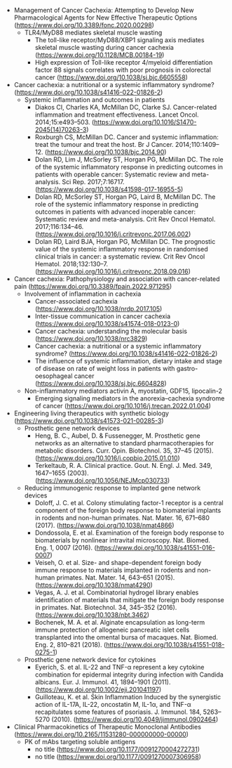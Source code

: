 - Management of Cancer Cachexia: Attempting to Develop New Pharmacological Agents for New Effective Therapeutic Options (https://www.doi.org/10.3389/fonc.2020.00298)
  - TLR4/MyD88 mediates skeletal muscle wasting
    - The toll-like receptor/MyD88/XBP1 signaling axis mediates skeletal muscle wasting during cancer cachexia (https://www.doi.org/10.1128/MCB.00184-19)
    - High expression of Toll-like receptor 4/myeloid differentiation factor 88 signals correlates with poor prognosis in colorectal cancer (https://www.doi.org/10.1038/sj.bjc.6605558)
- Cancer cachexia: a nutritional or a systemic inflammatory syndrome? (https://www.doi.org/10.1038/s41416-022-01826-2)
  - Systemic inflammation and outcomes in patients
    - Diakos CI, Charles KA, McMillan DC, Clarke SJ. Cancer-related inflammation and treatment effectiveness. Lancet Oncol. 2014;15:e493–503. (https://www.doi.org/10.1016/S1470-2045(14)70263-3)
    - Roxburgh CS, McMillan DC. Cancer and systemic inflammation: treat the tumour and treat the host. Br J Cancer. 2014;110:1409–12. (https://www.doi.org/10.1038/bjc.2014.90)
    - Dolan RD, Lim J, McSorley ST, Horgan PG, McMillan DC. The role of the systemic inflammatory response in predicting outcomes in patients with operable cancer: Systematic review and meta-analysis. Sci Rep. 2017;7:16717. (https://www.doi.org/10.1038/s41598-017-16955-5)
    - Dolan RD, McSorley ST, Horgan PG, Laird B, McMillan DC. The role of the systemic inflammatory response in predicting outcomes in patients with advanced inoperable cancer: Systematic review and meta-analysis. Crit Rev Oncol Hematol. 2017;116:134–46. (https://www.doi.org/10.1016/j.critrevonc.2017.06.002)
    - Dolan RD, Laird BJA, Horgan PG, McMillan DC. The prognostic value of the systemic inflammatory response in randomised clinical trials in cancer: a systematic review. Crit Rev Oncol Hematol. 2018;132:130–7. (https://www.doi.org/10.1016/j.critrevonc.2018.09.016)
- Cancer cachexia: Pathophysiology and association with cancer-related pain (https://www.doi.org/10.3389/fpain.2022.971295)
  - Involvement of inflammation in cachexia
    - Cancer-associated cachexia (https://www.doi.org/10.1038/nrdp.2017.105)
    - Inter-tissue communication in cancer cachexia (https://www.doi.org/10.1038/s41574-018-0123-0)
    - Cancer cachexia: understanding the molecular basis (https://www.doi.org/10.1038/nrc3829)
    - Cancer cachexia: a nutritional or a systemic inflammatory syndrome? (https://www.doi.org/10.1038/s41416-022-01826-2)
    - The influence of systemic inflammation, dietary intake and stage of disease on rate of weight loss in patients with gastro-oesophageal cancer (https://www.doi.org/10.1038/sj.bjc.6604828)
  - Non-inflammatory mediators activin A, myostatin, GDF15, lipocalin-2
    - Emerging signaling mediators in the anorexia–cachexia syndrome of cancer (https://www.doi.org/10.1016/j.trecan.2022.01.004)
- Engineering living therapeutics with synthetic biology (https://www.doi.org/10.1038/s41573-021-00285-3)
  - Prosthetic gene network devices
    - Heng, B. C., Aubel, D. & Fussenegger, M. Prosthetic gene networks as an alternative to standard pharmacotherapies for metabolic disorders. Curr. Opin. Biotechnol. 35, 37–45 (2015). (https://www.doi.org/10.1016/j.copbio.2015.01.010)
    - Terkeltaub, R. A. Clinical practice. Gout. N. Engl. J. Med. 349, 1647–1655 (2003). (https://www.doi.org/10.1056/NEJMcp030733)
  - Reducing immunogenic response to implanted gene network devices
    - Doloff, J. C. et al. Colony stimulating factor-1 receptor is a central component of the foreign body response to biomaterial implants in rodents and non-human primates. Nat. Mater. 16, 671–680 (2017). (https://www.doi.org/10.1038/nmat4866)
    - Dondossola, E. et al. Examination of the foreign body response to biomaterials by nonlinear intravital microscopy. Nat. Biomed. Eng. 1, 0007 (2016). (https://www.doi.org/10.1038/s41551-016-0007)
    - Veiseh, O. et al. Size- and shape-dependent foreign body immune response to materials implanted in rodents and non-human primates. Nat. Mater. 14, 643–651 (2015). (https://www.doi.org/10.1038/nmat4290)
    - Vegas, A. J. et al. Combinatorial hydrogel library enables identification of materials that mitigate the foreign body response in primates. Nat. Biotechnol. 34, 345–352 (2016). (https://www.doi.org/10.1038/nbt.3462)
    - Bochenek, M. A. et al. Alginate encapsulation as long-term immune protection of allogeneic pancreatic islet cells transplanted into the omental bursa of macaques. Nat. Biomed. Eng. 2, 810–821 (2018). (https://www.doi.org/10.1038/s41551-018-0275-1)
  - Prosthetic gene network device for cytokines
    - Eyerich, S. et al. IL-22 and TNF-α represent a key cytokine combination for epidermal integrity during infection with Candida albicans. Eur. J. Immunol. 41, 1894–1901 (2011). (https://www.doi.org/10.1002/eji.201041197)
    - Guilloteau, K. et al. Skin Inflammation Induced by the synergistic action of IL-17A, IL-22, oncostatin M, IL-1α, and TNF-α recapitulates some features of psoriasis. J. Immunol. 184, 5263–5270 (2010). (https://www.doi.org/10.4049/jimmunol.0902464)
- Clinical Pharmacokinetics of Therapeutic Monoclonal Antibodies (https://www.doi.org/10.2165/11531280-000000000-00000)
  - PK of mAbs targeting soluble antigens
    - no title (https://www.doi.org/10.1177/0091270004272731)
    - no title (https://www.doi.org/10.1177/0091270007306958)

